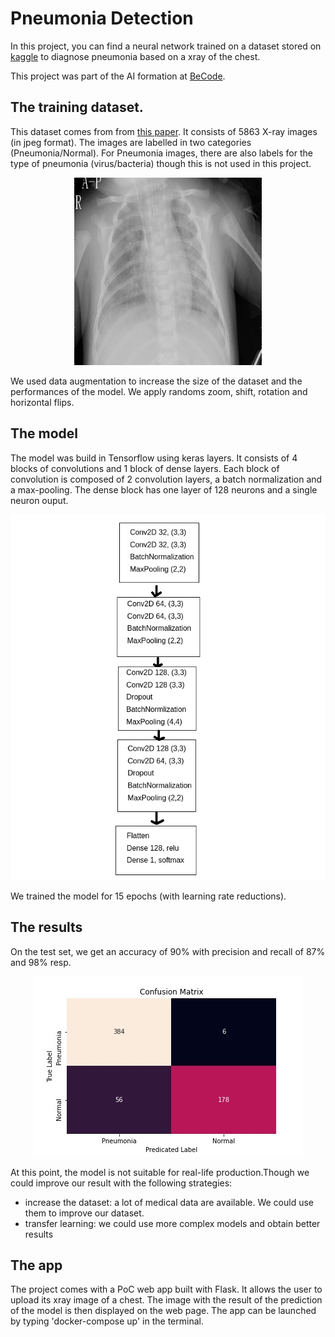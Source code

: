 # Pneumonia Detection

In this project, you can find a neural network trained on a dataset stored on [kaggle](https://www.kaggle.com/paultimothymooney/chest-xray-pneumonia) to diagnose pneumonia based on a xray of the chest.

This project was part of the AI formation at [BeCode](https://becode.org/).

## The training dataset.

This dataset comes from from [this paper](https://www.cell.com/cell/fulltext/S0092-8674(18)30154-5). It consists of 5863 X-ray images (in jpeg format).
The images are labelled in two categories (Pneumonia/Normal). For Pneumonia images, there are also labels for the type of pneumonia (virus/bacteria) though this is not used in this project.
<p align="center">
    <img src="https://github.com/Nathanael-Mariaule/Pneumonia_Detection/blob/main/presentation/xray.jpeg" width="300" height="300">
</p>

We used data augmentation to increase the size of the dataset and the performances of the model. We apply randoms zoom, shift, rotation and horizontal flips.

## The model

The model was build in Tensorflow using keras layers. It consists of 4 blocks of convolutions and 1 block of dense layers. Each block of convolution is composed of 2 convolution layers, a batch normalization and a max-pooling. The dense block has one layer of 128 neurons and a single neuron ouput.
<p align="center">
    <img src="https://github.com/Nathanael-Mariaule/Pneumonia_Detection/blob/main/presentation/Model.png">
</p>

We trained the model for 15 epochs (with learning rate reductions).


## The results

On the test set, we get an accuracy of 90% with precision and recall of 87% and 98% resp. 

<p align="center">
    <img src="https://github.com/Nathanael-Mariaule/Pneumonia_Detection/blob/main/presentation/confusion_matrix.jpg">
</p>   
    
At this point, the model is not suitable for real-life production.Though we could improve our result with the following strategies:
- increase the dataset: a lot of medical data are available. We could use them to improve our dataset.
- transfer learning: we could use more complex models and obtain better results

## The app
The project comes with a PoC web app built with Flask. It allows the user to upload its xray image of a chest. The image with the result of the prediction of the model is then displayed on the web page. The app can be launched by typing 'docker-compose up' in the terminal.

